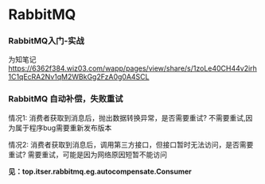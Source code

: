 # RabbitMQ
### RabbitMQ入门-实战
为知笔记 https://6362f384.wiz03.com/wapp/pages/view/share/s/1zoLe40CH44v2irh1C1qEcRA2Nv1qM2WBkGg2FzA0g0A4SCL

### RabbitMQ 自动补偿，失败重试
情况1: 消费者获取到消息后，抛出数据转换异常，是否需要重试? 不需要重试,因为属于程序bug需要重新发布版本

情况2: 消费者获取到消息后，调用第三方接口，但接口暂时无法访问，是否需要重试? 需要重试，可能是因为网络原因短暂不能访问

**见：top.itser.rabbitmq.eg.autocompensate.Consumer**
